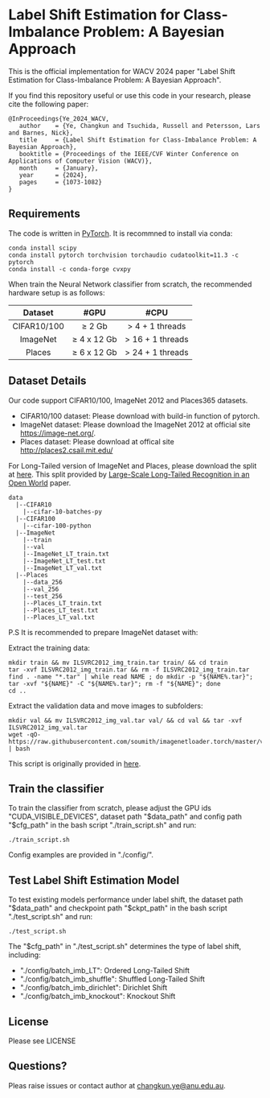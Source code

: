 # Label Shift Estimation for Class-Imbalance Problem: A Bayesian Approach
This is the official implementation for WACV 2024 paper "Label Shift Estimation for Class-Imbalance Problem: A Bayesian Approach".

If you find this repository useful or use this code in your research, please cite the following paper: 
 ```
 @InProceedings{Ye_2024_WACV,
    author    = {Ye, Changkun and Tsuchida, Russell and Petersson, Lars and Barnes, Nick},
    title     = {Label Shift Estimation for Class-Imbalance Problem: A Bayesian Approach},
    booktitle = {Proceedings of the IEEE/CVF Winter Conference on Applications of Computer Vision (WACV)},
    month     = {January},
    year      = {2024},
    pages     = {1073-1082}
}
 ```
## Requirements
The code is written in [PyTorch](https://pytorch.org/). It is recommned to install via conda:
```
conda install scipy
conda install pytorch torchvision torchaudio cudatoolkit=11.3 -c pytorch
conda install -c conda-forge cvxpy
```

When train the Neural Network classifier from scratch, the recommended hardware setup is as follows:

|   Dataset   |      #GPU      |        #CPU         |
|:-----------:|:--------------:|:-------------------:|
| CIFAR10/100 |   &ge; 2 Gb    | &gt; 4 + 1 threads  |
|  ImageNet   | &ge; 4 x 12 Gb | &gt; 16 + 1 threads |
|   Places    | &ge; 6 x 12 Gb | &gt; 24 + 1 threads |


## Dataset Details
Our code support CIFAR10/100, ImageNet 2012 and Places365 datasets.

- CIFAR10/100 dataset: Please download with build-in function of pytorch.
- ImageNet dataset: Please download the ImageNet 2012 at official site https://image-net.org/.  
- Places dataset: Please download at offical site http://places2.csail.mit.edu/

For Long-Tailed version of ImageNet and Places, please download the split at [here](https://drive.google.com/drive/u/0/folders/1j7Nkfe6ZhzKFXePHdsseeeGI877Xu1yf).
This split provided by [Large-Scale Long-Tailed Recognition in an Open World](https://github.com/zhmiao/OpenLongTailRecognition-OLTR) paper.

```
data
  |--CIFAR10
    |--cifar-10-batches-py
  |--CIFAR100
    |--cifar-100-python
  |--ImageNet
    |--train
    |--val
    |--ImageNet_LT_train.txt
    |--ImageNet_LT_test.txt
    |--ImageNet_LT_val.txt
  |--Places
    |--data_256
    |--val_256
    |--test_256
    |--Places_LT_train.txt
    |--Places_LT_test.txt
    |--Places_LT_val.txt
```

P.S It is recommended to prepare ImageNet dataset with:

Extract the training data:
```
mkdir train && mv ILSVRC2012_img_train.tar train/ && cd train
tar -xvf ILSVRC2012_img_train.tar && rm -f ILSVRC2012_img_train.tar
find . -name "*.tar" | while read NAME ; do mkdir -p "${NAME%.tar}"; tar -xvf "${NAME}" -C "${NAME%.tar}"; rm -f "${NAME}"; done
cd ..
```
Extract the validation data and move images to subfolders:
```
mkdir val && mv ILSVRC2012_img_val.tar val/ && cd val && tar -xvf ILSVRC2012_img_val.tar
wget -qO- https://raw.githubusercontent.com/soumith/imagenetloader.torch/master/valprep.sh | bash
```
This script is originally provided in [here](https://github.com/facebookarchive/fb.resnet.torch/blob/master/INSTALL.md).
## Train the classifier
To train the classifier from scratch, please adjust the GPU ids "CUDA_VISIBLE_DEVICES", dataset path "$data_path" and config path "$cfg_path" in the bash script "./train_script.sh" and run:
```
./train_script.sh
```
Config examples are provided in "./config/".



## Test Label Shift Estimation Model

To test existing models performance under label shift, the dataset path "$data_path" and checkpoint path "$ckpt_path" in the bash script "./test_script.sh" and run: 
```
./test_script.sh
```
The "$cfg_path" in "./test_script.sh" determines the type of label shift, including:

- "./config/batch_imb_LT": Ordered Long-Tailed Shift
- "./config/batch_imb_shuffle": Shuffled Long-Tailed Shift
- "./config/batch_imb_dirichlet": Dirichlet Shift
- "./config/batch_imb_knockout": Knockout Shift



## License
Please see LICENSE

## Questions?
Pleas raise issues or contact author at changkun.ye@anu.edu.au.